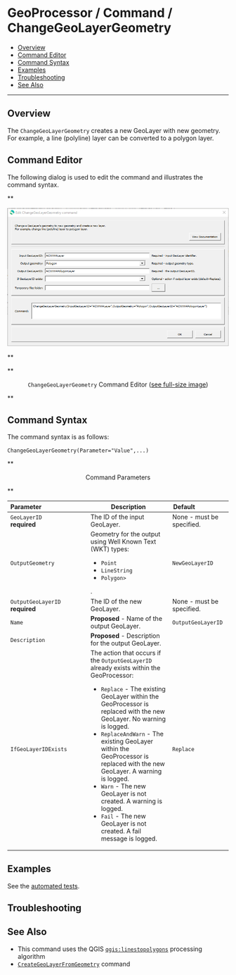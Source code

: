 # GeoProcessor / Command / ChangeGeoLayerGeometry #

* [Overview](#overview)
* [Command Editor](#command-editor)
* [Command Syntax](#command-syntax)
* [Examples](#examples)
* [Troubleshooting](#troubleshooting)
* [See Also](#see-also)

-------------------------

## Overview ##

The `ChangeGeoLayerGeometry` creates a new GeoLayer with new geometry.
For example, a line (polyline) layer can be converted to a polygon layer.

## Command Editor ##

The following dialog is used to edit the command and illustrates the command syntax.

**<p style="text-align: center;">
![ChangeGeoLayerGeometry](ChangeGeoLayerGeometry.png)
</p>**

**<p style="text-align: center;">
`ChangeGeoLayerGeometry` Command Editor (<a href="../ChangeGeoLayerGeometry.png">see full-size image</a>)
</p>**

## Command Syntax ##

The command syntax is as follows:

```text
ChangeGeoLayerGeometry(Parameter="Value",...)
```
**<p style="text-align: center;">
Command Parameters
</p>**

| **Parameter**&nbsp;&nbsp;&nbsp;&nbsp;&nbsp;&nbsp;&nbsp;&nbsp;&nbsp;&nbsp;&nbsp;&nbsp;&nbsp;&nbsp;&nbsp;&nbsp;&nbsp;&nbsp;&nbsp;&nbsp;&nbsp;&nbsp;&nbsp;&nbsp;&nbsp;&nbsp; | **Description** | **Default**&nbsp;&nbsp;&nbsp;&nbsp;&nbsp;&nbsp;&nbsp;&nbsp;&nbsp;&nbsp;&nbsp;&nbsp;&nbsp;&nbsp;&nbsp;&nbsp;&nbsp;&nbsp; |
| --------------|-----------------|----------------- |
| `GeoLayerID`<br>**required** | The ID of the input GeoLayer. | None - must be specified. |
| `OutputGeometry` | Geometry for the output using Well Known Text (WKT) types:<ul><li>`Point`</li><li>`LineString`</li><li>`Polygon>`</li></ul>. | `NewGeoLayerID` |
| `OutputGeoLayerID`<br>**required** | The ID of the new GeoLayer. | None - must be specified. |
| `Name` | **Proposed** - Name of the output GeoLayer. | `OutputGeoLayerID` |
| `Description` |**Proposed** - Description for the output GeoLayer. | |
| `IfGeoLayerIDExists` | The action that occurs if the `OutputGeoLayerID` already exists within the GeoProcessor:<ul><li>`Replace` - The existing GeoLayer within the GeoProcessor is replaced with the new GeoLayer. No warning is logged.</li><li>`ReplaceAndWarn` - The existing GeoLayer within the GeoProcessor is replaced with the new GeoLayer. A warning is logged.</li><li>`Warn` - The new GeoLayer is not created. A warning is logged.</li><li>`Fail` - The new GeoLayer is not created. A fail message is logged.</li></ul> | `Replace` | 

## Examples ##

See the [automated tests](https://github.com/OpenWaterFoundation/owf-app-geoprocessor-python-test/tree/master/test/commands/ChangeGeoLayerGeometry).

## Troubleshooting ##

## See Also ##

* This command uses the QGIS [`qgis:linestopolygons`](https://docs.qgis.org/latest/en/docs/user_manual/processing_algs/qgis/vectorgeometry.html#lines-to-polygons) processing algorithm
* [`CreateGeoLayerFromGeometry`](../CreateGeoLayerFromGeometry/CreateGeoLayerFromGeometry.md) command
